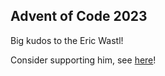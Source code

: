 ## Advent of Code 2023

Big kudos to the Eric Wastl!

Consider supporting him, see [here](https://adventofcode.com/2023/about)!

